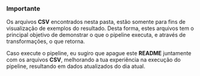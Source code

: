 ### Importante

Os arquivos **CSV** encontrados nesta pasta, estão somente para fins de visualização de exemplos do resultado. Desta forma, estes arquivos tem o principal objetivo de demonstrar o que o pipeline executa, e através de transformações, o que retorna.

Caso execute o pipeline, eu sugiro que apague este **README** juntamente com os arquivos **CSV**, melhorando a tua experiência na execução do pipeline, resultando em dados atualizados do dia atual.
